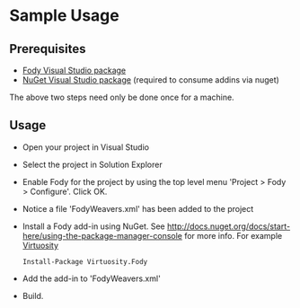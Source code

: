# Sample Usage


## Prerequisites 

  * [Fody Visual Studio package](http://visualstudiogallery.msdn.microsoft.com/074a2a26-d034-46f1-8fe1-0da97265eb7a) 
  * [NuGet Visual Studio package](http://visualstudiogallery.msdn.microsoft.com/27077b70-9dad-4c64-adcf-c7cf6bc9970c) (required to consume addins via nuget)

The above two steps need only be done once for a machine.

## Usage

  * Open your project in Visual Studio
  * Select the project in Solution Explorer
  * Enable Fody for the project by using the top level menu 'Project > Fody > Configure'. Click OK. 
  * Notice a file 'FodyWeavers.xml' has been added to the project
  * Install a Fody add-in using NuGet. See http://docs.nuget.org/docs/start-here/using-the-package-manager-console for more info. For example [Virtuosity](https://github.com/SimonCropp/Virtuosity)

    `Install-Package Virtuosity.Fody`

  * Add the add-in to 'FodyWeavers.xml'


    <?xml version="1.0" encoding="utf-8" ?>
    <Weavers>
      <Virtuosity/>
    </Weavers>


  * Build.
    

  
